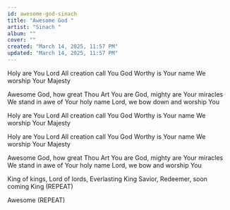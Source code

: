 ```yaml
---
id: awesome-god-sinach
title: "Awesome God "
artist: "Sinach "
album: ""
cover: ""
created: "March 14, 2025, 11:57 PM"
updated: "March 14, 2025, 11:57 PM"
---
```


Holy are You Lord
All creation call You God
Worthy is Your name
We worship Your Majesty

Awesome God, how great Thou Art
You are God, mighty are Your miracles
We stand in awe of Your holy name
Lord, we bow down and worship You

Holy are You Lord
All creation call You God
Worthy is Your name
We worship Your Majesty

Holy are You Lord
All creation call You God
Worthy is Your name
We worship Your Majesty

Awesome God, how great Thou Art
You are God, mighty are Your miracles
We stand in awe of Your holy name
Lord, we bow and worship You

King of kings, Lord of lords, Everlasting King
Savior, Redeemer, soon coming King (REPEAT)

Awesome (REPEAT) 